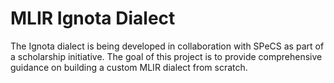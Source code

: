 # MLIR Ignota Dialect


The Ignota dialect is being developed in collaboration with SPeCS as part of a scholarship initiative. The goal of this project is to provide comprehensive guidance on building a custom MLIR dialect from scratch.
